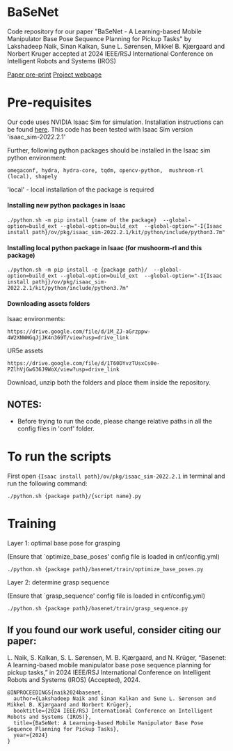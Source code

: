 # BaSeNet

Code repository for our paper "BaSeNet - A Learning-based Mobile Manipulator Base Pose Sequence Planning for Pickup Tasks" by Lakshadeep Naik, Sinan Kalkan, Sune L. Sørensen, Mikkel B. Kjærgaard and Norbert Kruger accepted at 2024 IEEE/RSJ International Conference on Intelligent Robots and Systems (IROS) 

[Paper pre-print](https://portal.findresearcher.sdu.dk/files/265119912/Base_pose_sequence_planning_using_RL_GNN.pdf)
[Project webpage](https://lakshadeep.github.io/basenet/)

# Pre-requisites
Our code uses NVIDIA Isaac Sim for simulation. Installation instructions can be found [here](https://docs.omniverse.nvidia.com/isaacsim/latest/installation/install_workstation.html). This code has been tested with Isaac Sim version 'isaac_sim-2022.2.1'

Further, following python packages should be installed in the Isaac sim python environment:
```
omegaconf, hydra, hydra-core, tqdm, opencv-python,  mushroom-rl (local), shapely
```

'local' - local installation of the package is required


#### Installing new python packages in Isaac
```
./python.sh -m pip install {name of the package}  --global-option=build_ext --global-option=build_ext  --global-option="-I{Isaac install path}/ov/pkg/isaac_sim-2022.2.1/kit/python/include/python3.7m"
```

#### Installing local python package in Isaac (for mushoorm-rl and this package)
```
./python.sh -m pip install -e {package path}/  --global-option=build_ext --global-option=build_ext  --global-option="-I{Isaac install pathj}/ov/pkg/isaac_sim-2022.2.1/kit/python/include/python3.7m"
```

#### Downloading assets folders
Isaac environments:
```
https://drive.google.com/file/d/1M_ZJ-aGrzppw-4W2XNWWGqJjJK4n369T/view?usp=drive_link
```
UR5e assets
```
https://drive.google.com/file/d/1T60DYvzTUsxCs0e-PZlhVjGw636J9WoX/view?usp=drive_link
```
Download, unzip both the folders and place them inside the repository.

## NOTES:
- Before trying to run the code, please change relative paths in all the config files in 'conf' folder.

# To run the scripts
First open `{Isaac install path}/ov/pkg/isaac_sim-2022.2.1` in terminal and run the following command:
```
./python.sh {package path}/{script name}.py 

```

# Training
Layer 1: optimal base pose for grasping

(Ensure that `optimize_base_poses' config file is loaded in cnf/config.yml)
```
./python.sh {package path}/basenet/train/optimize_base_poses.py 

```

Layer 2: determine grasp sequence

(Ensure that `grasp_sequence' config file is loaded in cnf/config.yml)
```
./python.sh {package path}/basenet/train/grasp_sequence.py 

```

## If you found our work useful, consider citing our paper:

L. Naik, S. Kalkan, S. L. Sørensen, M. B. Kjærgaard, and N. Krüger, “Basenet: A learning-based mobile manipulator base pose sequence planning for pickup tasks,” in 2024 IEEE/RSJ International Conference on Intelligent Robots and Systems (IROS) (Accepted), 2024.

```
@INPROCEEDINGS{naik2024basenet,
  author={Lakshadeep Naik and Sinan Kalkan and Sune L. Sørensen and Mikkel B. Kjærgaard and Norbert Krüger},
  booktitle={2024 IEEE/RSJ International Conference on Intelligent Robots and Systems (IROS)}, 
  title={BaSeNet: A Learning-based Mobile Manipulator Base Pose Sequence Planning for Pickup Tasks}, 
  year={2024}
}
```
